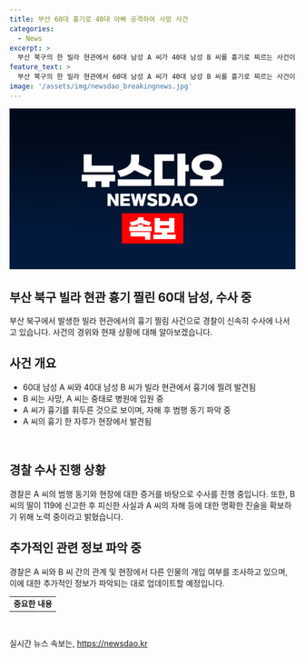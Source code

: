 ```yaml
---
title: 부산 60대 흉기로 40대 아빠 공격하여 사망 사건
categories:
  - News
excerpt: >
  부산 북구의 한 빌라 현관에서 60대 남성 A 씨가 40대 남성 B 씨를 흉기로 찌르는 사건이 발생했습니다. B 씨는 사망하고, A 씨는 현재 의식이 없는 상태입니다. 경찰은 A 씨가 당시 산책하러 나온 B 씨를 공격한 것으로 추정하고, A 씨가 자해를 시도한 것으로 보고 있습니다. 피해자의 딸이 119에 신고한 뒤 피신한 후 피해를 입었으며, 현장에서는 A 씨의 흉기가 발견됐습니다. 현재 경찰은 동기와 관련된 자세한 사항을 조사 중이며, 다른 인물의 개입은 없는 것으로 확인됐습니다.
feature_text: >
  부산 북구의 한 빌라 현관에서 60대 남성 A 씨가 40대 남성 B 씨를 흉기로 찌르는 사건이 발생했습니다. B 씨는 사망하고, A 씨는 현재 의식이 없는 상태입니다. 경찰은 A 씨가 당시 산책하러 나온 B 씨를 공격한 것으로 추정하고, A 씨가 자해를 시도한 것으로 보고 있습니다. 피해자의 딸이 119에 신고한 뒤 피신한 후 피해를 입었으며, 현장에서는 A 씨의 흉기가 발견됐습니다. 현재 경찰은 동기와 관련된 자세한 사항을 조사 중이며, 다른 인물의 개입은 없는 것으로 확인됐습니다.
image: '/assets/img/newsdao_breakingnews.jpg'
---
```


<p><img src="/assets/img/newsdao_breakingnews.jpg" alt="firstkoreanews 속보" /></p>

<h2 data-ke-size="size26">부산 북구 빌라 현관 흉기 찔린 60대 남성, 수사 중</h2>

<p data-ke-size="size16">부산 북구에서 발생한 빌라 현관에서의 흉기 찔림 사건으로 경찰이 신속히 수사에 나서고 있습니다. 사건의 경위와 현재 상황에 대해 알아보겠습니다.</p>

<h2 data-ke-size="size24">사건 개요</h2>

<ul>
    <li>60대 남성 A 씨와 40대 남성 B 씨가 빌라 현관에서 흉기에 찔려 발견됨</li>
    <li>B 씨는 사망, A 씨는 중태로 병원에 입원 중</li>
    <li>A 씨가 흉기를 휘두른 것으로 보이며, 자해 후 범행 동기 파악 중</li>
    <li>A 씨의 흉기 한 자루가 현장에서 발견됨</li>
</ul>

<p data-ke-size="size16">&nbsp;</p>

<h2 data-ke-size="size24">경찰 수사 진행 상황</h2>

<p data-ke-size="size16">경찰은 A 씨의 범행 동기와 현장에 대한 증거를 바탕으로 수사를 진행 중입니다. 또한, B 씨의 딸이 119에 신고한 후 피신한 사실과 A 씨의 자해 등에 대한 명확한 진술을 확보하기 위해 노력 중이라고 밝혔습니다.</p>

<h2 data-ke-size="size24">추가적인 관련 정보 파악 중</h2>

<p data-ke-size="size16">경찰은 A 씨와 B 씨 간의 관계 및 현장에서 다른 인물의 개입 여부를 조사하고 있으며, 이에 대한 추가적인 정보가 파악되는 대로 업데이트할 예정입니다.</p>

<table>
    <tbody>
        <tr>
            <td style="text-align: center; height: 17px;"><b>중요한 내용</b></td>
        </tr>
    </tbody>
</table>

<p data-ke-size="size16">&nbsp;</p>
실시간 뉴스 속보는, <a href="https://newsdao.kr" rel="dofollow">https://newsdao.kr</a>


